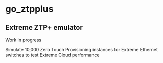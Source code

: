 # go_ztpplus
## Extreme ZTP+ emulator
Work in progress

Simulate 10,000 Zero Touch Provisioning instances for Extreme Ethernet switches to test Extreme Cloud performance
